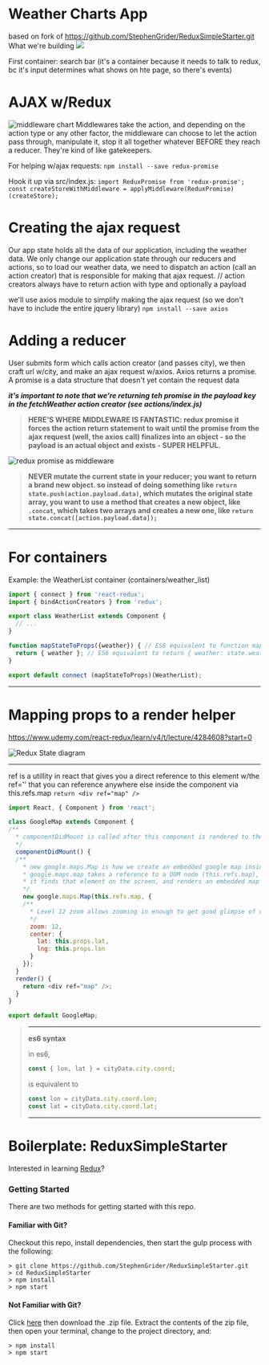 # Weather Charts App
based on fork of https://github.com/StephenGrider/ReduxSimpleStarter.git
What we're building
![](https://www.dropbox.com/s/tkxfwms3q1fuldy/Screenshot%202017-12-05%2010.23.00.png?raw=1)

First container: search bar (it's a container because it needs to talk to redux, bc it's input determines what shows on hte page, so there's events)

# AJAX w/Redux
![middleware chart](https://www.dropbox.com/s/43jhpcjb7uia6co/Screenshot%202017-12-05%2010.53.54.png?raw=1)
Middlewares take the action, and depending on the action type or any other factor, the middleware can choose to let the action pass through, manipulate it, stop it all together whatever BEFORE they reach a reducer. They're kind of like gatekeepers.

For helping w/ajax requests:
`npm install --save redux-promise`

Hook it up via src/index.js: 
`import ReduxPromise from 'redux-promise';`
`const createStoreWithMiddleware = applyMiddleware(ReduxPromise)(createStore);`

# Creating the ajax request
Our app state holds all the data of our application, including the weather data. We only change our application state through our reducers and actions, so to load our weather data, we need to dispatch an action (call an action creator) that is responsible for making that ajax request.
// action creators always have to return action with type and optionally a payload

we'll use axios module to simplify making the ajax request (so we don't have to include the entire jquery library)
`npm install --save axios`


# Adding a reducer
User submits form which calls action creator (and passes city), we then craft url w/city, and make an ajax request w/axios. Axios returns a promise. A promise is a data structure that doesn't yet contain the request data 

**_it's important to note that we're returning teh promise in the payload key in the fetchWeather action creator (see actions/index.js)_**
> **HERE'S WHERE MIDDLEWARE IS FANTASTIC: redux promise it forces the action return statement to wait until the promise from the ajax request (well, the axios call) finalizes into an object - so the payload is an actual object and exists - SUPER HELPFUL.**

![redux promise as middleware](https://www.dropbox.com/s/0t63yl5g8uwy7ad/Screenshot%202017-12-05%2011.45.44.png?raw=1)

> **NEVER mutate the current state in your reducer; you want to return a brand new object. so instead of doing something like `return state.push(action.payload.data)`, which mutates the original state array, you want to use a method that creates a new object, like `.concat`, which takes two arrays and creates a new one, like `return state.concat([action.payload.data]);`**

---

# For containers
Example: the WeatherList container (containers/weather_list)
```js
import { connect } from 'react-redux';
import { bindActionCreators } from 'redux';

export class WeatherList extends Component {
  // ...
}

function mapStateToProps({weather}) { // ES6 equivalent to function mapStateToProps(state) {
  return { weather }; // ES6 equivalent to return { weather: state.weather };
}

export default connect (mapStateToProps)(WeatherList);
```

---

# Mapping props to a render helper
https://www.udemy.com/react-redux/learn/v4/t/lecture/4284608?start=0

![Redux State diagram](https://www.dropbox.com/s/92ozsxpcgkwbhzy/Screenshot%202017-12-05%2012.48.23.png?raw=1)

---
ref is a utillity in react that gives you a direct reference to this element w/the ref='' that you can reference anywhere else inside the component via this.refs.map
`return <div ref="map" />`

```js
import React, { Component } from 'react';

class GoogleMap extends Component {
/**
  * componentDidMount is called after this component is rendered to the screen
  */
  componentDidMount() {
  /**
    * new google.maps.Map is how we create an embedded google map inside our document
    * google.maps.map takes a reference to a DOM node (this.refs.map), then
    * it finds that element on the screen, and renders an embedded map into it
    */
    new google.maps.Map(this.refs.map, {
    /**
      * Level 12 zoom allows zooming in enough to get good glimpse of city
      */
      zoom: 12,
      center: {
        lat: this.props.lat,
        lng: this.props.lon
      }
    });
  }
  render() {
    return <div ref="map" />;
  }
}

export default GoogleMap;
```

> ---
> **es6 syntax**
> 
> in es6,
> ```js
> const { lon, lat } = cityData.city.coord;
> ```
> is equivalent to 
> ```js
> const lon = cityData.city.coord.lon;
> const lat = cityData.city.coord.lat;
> ```
> ---














# Boilerplate: ReduxSimpleStarter

Interested in learning [Redux](https://www.udemy.com/react-redux/)?

### Getting Started

There are two methods for getting started with this repo.

#### Familiar with Git?
Checkout this repo, install dependencies, then start the gulp process with the following:

```
> git clone https://github.com/StephenGrider/ReduxSimpleStarter.git
> cd ReduxSimpleStarter
> npm install
> npm start
```

#### Not Familiar with Git?
Click [here](https://github.com/StephenGrider/ReactStarter/releases) then download the .zip file.  Extract the contents of the zip file, then open your terminal, change to the project directory, and:

```
> npm install
> npm start
```
